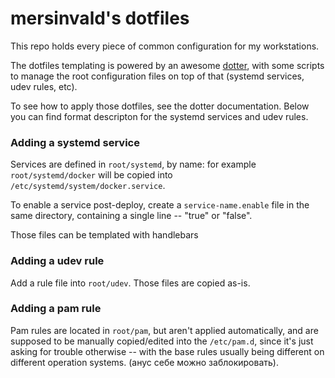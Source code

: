 # mersinvald's dotfiles

This repo holds every piece of common configuration for my workstations.

The dotfiles templating is powered by an awesome [dotter](https://github.com/SuperCuber/dotter), with some scripts to manage the root configuration files on top of that (systemd services, udev rules, etc).

To see how to apply those dotfiles, see the dotter documentation. Below you can find format descripton for the systemd services and udev rules.

### Adding a systemd service

Services are defined in `root/systemd`, by name: for example `root/systemd/docker` will be copied into `/etc/systemd/system/docker.service`.

To enable a service post-deploy, create a `service-name.enable` file in the same directory, containing a single line -- "true" or "false".

Those files can be templated with handlebars

### Adding a udev rule

Add a rule file into `root/udev`. Those files are copied as-is.

### Adding a pam rule

Pam rules are located in `root/pam`, but aren't applied automatically, and are supposed to be manually copied/edited into the `/etc/pam.d`, since it's just asking for trouble otherwise -- with the base rules usually being different on different operation systems. (анус себе можно заблокировать).